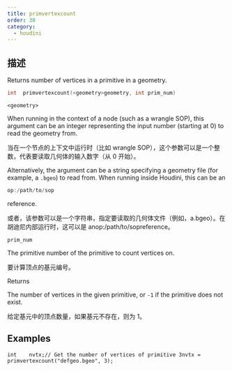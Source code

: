 ```yaml
---
title: primvertexcount
order: 30
category:
  - houdini
---
```

    
## 描述

Returns number of vertices in a primitive in a geometry.

```c
int  primvertexcount(<geometry>geometry, int prim_num)
```

`<geometry>`

When running in the context of a node (such as a wrangle SOP), this argument
can be an integer representing the input number (starting at 0) to read the
geometry from.

当在一个节点的上下文中运行时（比如 wrangle SOP），这个参数可以是一个整数，代表要读取几何体的输入数字（从 0 开始）。

Alternatively, the argument can be a string specifying a geometry file (for
example, a `.bgeo`) to read from. When running inside Houdini, this can be an

```c
op:/path/to/sop
```

reference.

或者，该参数可以是一个字符串，指定要读取的几何体文件（例如，a.bgeo）。在胡迪尼内部运行时，这可以是 anop:/path/to/sopreference。

`prim_num`

The primitive number of the primitive to count vertices on.

要计算顶点的基元编号。

Returns

The number of vertices in the given primitive, or `-1` if the primitive does
not exist.

给定基元中的顶点数量，如果基元不存在，则为 1。

## Examples

    int    nvtx;// Get the number of vertices of primitive 3nvtx = primvertexcount("defgeo.bgeo", 3);
